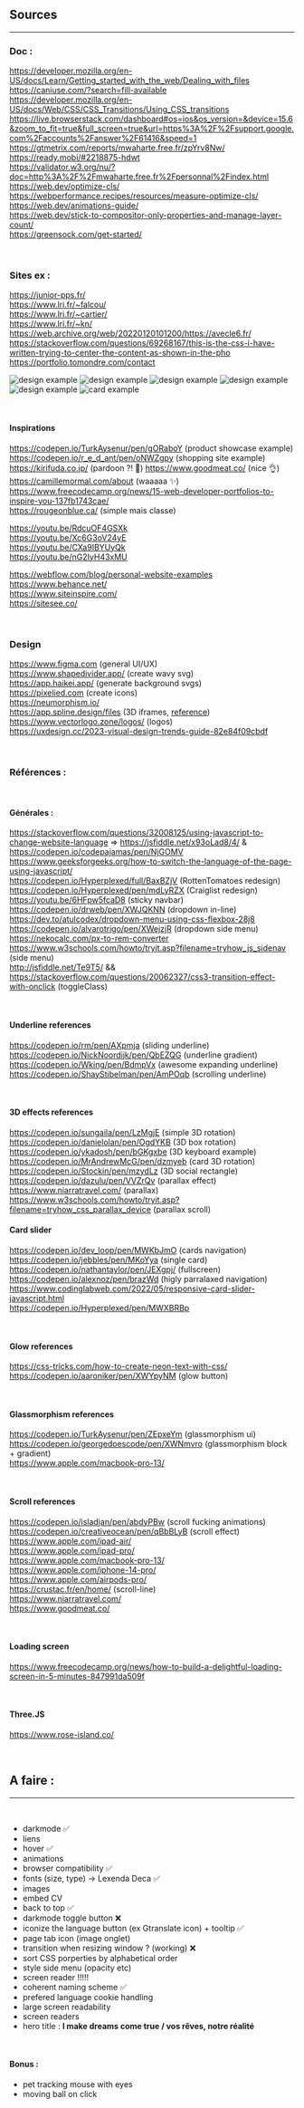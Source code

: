 <!-- FOR .Rmd
https://bookdown.org/yihui/rmarkdown/installation.html
https://stackoverflow.com/questions/36697244/rscript-is-not-recognized-as-an-internal-or-external-command-operable-program 
https://github.com/yixuan/prettydoc 
---
title: Nineteen Years Later
author: Harry Potter
date: July 31, 2016
output:
  prettydoc::html_pretty:
    theme: cayman
    highlight: github
    math: katex
---
-->
## Sources
***

### Doc :
https://developer.mozilla.org/en-US/docs/Learn/Getting_started_with_the_web/Dealing_with_files   
https://caniuse.com/?search=fill-available   
https://developer.mozilla.org/en-US/docs/Web/CSS/CSS_Transitions/Using_CSS_transitions   
https://live.browserstack.com/dashboard#os=ios&os_version=&device=15.6&zoom_to_fit=true&full_screen=true&url=https%3A%2F%2Fsupport.google.com%2Faccounts%2Fanswer%2F61416&speed=1   
https://gtmetrix.com/reports/mwaharte.free.fr/zpYrv8Nw/   
https://ready.mobi/#2218875-hdwt   
https://validator.w3.org/nu/?doc=http%3A%2F%2Fmwaharte.free.fr%2Fpersonnal%2Findex.html   
https://web.dev/optimize-cls/   
https://webperformance.recipes/resources/measure-optimize-cls/   
https://web.dev/animations-guide/   
https://web.dev/stick-to-compositor-only-properties-and-manage-layer-count/   
https://greensock.com/get-started/   




&nbsp;
### Sites ex :
https://junior-pps.fr/   
https://www.lri.fr/~falcou/   
https://www.lri.fr/~cartier/  
https://www.lri.fr/~kn/  
https://web.archive.org/web/20220120101200/https://avecle6.fr/  
https://stackoverflow.com/questions/69268167/this-is-the-css-i-have-written-trying-to-center-the-content-as-shown-in-the-pho  
https://portfolio.tomondre.com/contact   

![design example](/Documentation/design-1.jpg "Design Example")
![design example](/Documentation/playfull.jpeg "Design Example")
![design example](/Documentation/blurred_gradient.jpeg "Design Example")
![design example](/Documentation/classy.jpeg "Design Example")
![design example](/Documentation/simple_dark.jpeg "Design Example")
![card example](/Documentation/modern_cards.jpg "CardExample")


&nbsp;
#### Inspirations

https://codepen.io/TurkAysenur/pen/gORaboY  (product showcase example)   
https://codepen.io/r_e_d_ant/pen/oNWZgpy  (shopping site example)   
https://kirifuda.co.jp/   (pardoon ?! 🤯)
https://www.goodmeat.co/  (nice 👌)   
https://camillemormal.com/about   (waaaaa ✨)   
https://www.freecodecamp.org/news/15-web-developer-portfolios-to-inspire-you-137fb1743cae/   
https://rougeonblue.ca/   (simple mais classe)



https://youtu.be/RdcuOF4GSXk   
https://youtu.be/Xc6G3oV24yE   
https://youtu.be/CXa9IBYUyQk   
https://youtu.be/nG2IyH43xMU   

https://webflow.com/blog/personal-website-examples   
https://www.behance.net/   
https://www.siteinspire.com/   
https://sitesee.co/   




&nbsp;
### Design
https://www.figma.com (general UI/UX)   
https://www.shapedivider.app/ (create wavy svg)    
https://app.haikei.app/ (generate background svgs)   
https://pixelied.com (create icons)   
https://neumorphism.io/   
https://app.spline.design/files  (3D iframes, [reference](https://github.com/Wubpooz/Test_3D_css))   
https://www.vectorlogo.zone/logos/  (logos)   
https://uxdesign.cc/2023-visual-design-trends-guide-82e84f09cbdf   


&nbsp;
### Références :


&nbsp;
#### Générales : 

https://stackoverflow.com/questions/32008125/using-javascript-to-change-website-language => https://jsfiddle.net/x93oLad8/4/   &  https://codepen.io/codepajamas/pen/NjGOMV   
https://www.geeksforgeeks.org/how-to-switch-the-language-of-the-page-using-javascript/   
https://codepen.io/Hyperplexed/full/BaxBZjV (RottenTomatoes redesign)   
https://codepen.io/Hyperplexed/pen/mdLyRZX  (Craiglist redesign)   
https://youtu.be/6HFpw5fcaD8  (sticky navbar)   
https://codepen.io/drweb/pen/XWJQKNN  (dropdown in-line)   
https://dev.to/atulcodex/dropdown-menu-using-css-flexbox-28j8   
https://codepen.io/alvarotrigo/pen/XWejzjR  (dropdown side menu)   
https://nekocalc.com/px-to-rem-converter  
https://www.w3schools.com/howto/tryit.asp?filename=tryhow_js_sidenav (side menu)  
http://jsfiddle.net/Te9T5/ && https://stackoverflow.com/questions/20062327/css3-transition-effect-with-onclick  (toggleClass)  



&nbsp;
#### Underline references

https://codepen.io/rm/pen/AXpmja  (sliding underline)  
https://codepen.io/NickNoordijk/pen/QbEZQG  (underline gradient)  
https://codepen.io/Wking/pen/BdmpVx   (awesome expanding underline)  
https://codepen.io/ShayStibelman/pen/AmPOqb  (scrolling underline)  


&nbsp;
#### 3D effects references

https://codepen.io/sungaila/pen/LzMgjE  (simple 3D rotation)  
https://codepen.io/danielolan/pen/OgdYKB  (3D box rotation)  
https://codepen.io/ykadosh/pen/bGKgxbe  (3D keyboard example)  
https://codepen.io/MrAndrewMcG/pen/dzmyeb  (card 3D rotation)  
https://codepen.io/Stockin/pen/mzydLz   (3D social rectangle)  
https://codepen.io/dazulu/pen/VVZrQv  (parallax effect)  
https://www.niarratravel.com/ (parallax)   
https://www.w3schools.com/howto/tryit.asp?filename=tryhow_css_parallax_device (parallax scroll)


#### Card slider
https://codepen.io/dev_loop/pen/MWKbJmO  (cards navigation)   
https://codepen.io/jebbles/pen/MKoYya (single card)   
https://codepen.io/nathantaylor/pen/JEXgpj/ (fullscreen)   
https://codepen.io/alexnoz/pen/brazWd (higly parralaxed navigation)   
https://www.codinglabweb.com/2022/05/responsive-card-slider-javascript.html   
https://codepen.io/Hyperplexed/pen/MWXBRBp   

&nbsp;
#### Glow references

https://css-tricks.com/how-to-create-neon-text-with-css/  
https://codepen.io/aaroniker/pen/XWYpyNM  (glow button)  


&nbsp;
#### Glassmorphism references

https://codepen.io/TurkAysenur/pen/ZEpxeYm  (glassmorphism ui)  
https://codepen.io/georgedoescode/pen/XWNmvro  (glassmorphism block + gradient)  
https://www.apple.com/macbook-pro-13/  


&nbsp;
#### Scroll references

https://codepen.io/isladjan/pen/abdyPBw  (scroll fucking animations)  
https://codepen.io/creativeocean/pen/qBbBLyB  (scroll effect)  
https://www.apple.com/ipad-air/   
https://www.apple.com/ipad-pro/   
https://www.apple.com/macbook-pro-13/  
https://www.apple.com/iphone-14-pro/   
https://www.apple.com/airpods-pro/  
https://crustac.fr/en/home/ (scroll-line)  
https://www.niarratravel.com/  
https://www.goodmeat.co/  


&nbsp;
#### Loading screen

https://www.freecodecamp.org/news/how-to-build-a-delightful-loading-screen-in-5-minutes-847991da509f  

&nbsp;
#### Three.JS
https://www.rose-island.co/  

&nbsp;
## A faire :
***  
&nbsp;
- darkmode ✅
- liens
- hover ✅
- animations
- browser compatibility ✅
- fonts (size, type) -> Lexenda Deca ✅
- images
- embed CV
- back to top ✅
- darkmode toggle button ❌
- iconize the language button (ex Gtranslate icon) + tooltip ✅
- page tab icon (image onglet)
- transition when resizing window ? (working) ❌
- sort CSS porperties by alphabetical order
- style side menu (opacity etc)
- screen reader !!!!!
- coherent naming scheme ✅
- prefered language cookie handling
- large screen readability
- screen readers
- hero title :  __I make dreams come true / vos rêves, notre réalité__

&nbsp;
#### Bonus : 
  - pet tracking mouse with eyes 
  - moving ball on click

<!--$\displaystyle\iint_f $-->

